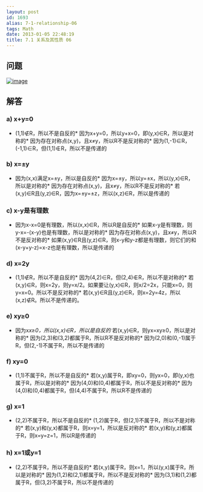 ```yaml
---
layout: post
id: 1693
alias: 7-1-relationship-06
tags: Math
date: 2013-01-05 22:48:19
title: 7.1 关系及其性质 06
---
```


## 问题

[![image](http://freewind.me/wp-content/uploads/2013/01/image83.png "image")](http://freewind.me/wp-content/uploads/2013/01/image83.png)

## 解答

### a) x+y=0

*   (1,1)∉R，所以不是自反的*   因为x+y=0，所以y+x=0，即(y,x)∈R，所以是对称的*   因为存在对称点(x,y)，且x≠y，所以R不是反对称的*   因为(1,-1)∈R，(-1,1)∈R，但(1,1)∉R，所以不是传递的

### b) x=±y

*   因为(x,x)满足x=±y，所以是自反的*   因为x=±y，所以y=±x，所以(y,x)∈R，所以是对称的*   因为存在对称点(x,y)，且x≠y，所以R不是反对称的*   若(x,y)∈R且(y,z)∈R，因为x=±y=±z，所以(x,z)∈R，所以是传递的

### c) x-y是有理数

*   因为x-x=0是有理数，所以(x,x)∈R，所以R是自反的*   如果x-y是有理数，则y-x=-(x-y)也是有理数，所以是对称的*   因为存在对称点(x,y)，且x≠y，所以R不是反对称的*   如果(x,y)∈R且(y,z)∈R，则x-y和y-z都是有理数，则它们的和(x-y+y-z)=x-z也是有理数，所以是传递的

### d) x=2y

*   (1,1)∉R，所以不是自反的*   因为(4,2)∈R，但(2,4)∉R，所以不是对称的*   若(x,y)∈R，则x=2y，则y=x/2。如果要让(y,x)∈R，则x/2=2x，只能x=0，则y=x=0。所以不是反对称的*   若(x,y)∈R且(y,z)∈R，则x=2y=4z，所以(x,z)∉R。所以不是传递的。

### e) xy≥0

*   因为x*x≥0，所以(x,x)∈R，所以是自反的*   若(x,y)∈R，则yx=xy≥0，所以是对称的*   因为(2,3)和(3,2)都属于R，所以R不是反对称的*   因为(2,0)和(0,-1)属于R，但(2,-1)不属于R，所以不是传递的

### f) xy=0

*   (1,1)不属于R，所以不是自反的*   若(x,y)属于R，即xy=0，则yx=0，即(y,x)也属于R，所以是对称的*   因为(4,0)和(0,4)都属于R，所以不是反对称的*   因为(4,0)和(0,4)都属于R，但(4,4)不属于R，所以R不是传递的

### g) x=1

*   (2,2)不属于R，所以不是自反的*   (1,2)属于R，但(2,1)不属于R，所以不是对称的*   若(x,y)和(y,x)都属于R，则x=y=1，所以是反对称的*   若(x,y)和(y,z)都属于R，则x=y=z=1，所以R是传递的

### h) x=1或y=1

*   (2,2)不属于R，所以不是自反的*   若(x,y)属于R，则x=1，所以(y,x)属于R，所以是对称的*   因为(1,2)和(2,1)都属于R，所以不是反对称的*   因为(3,1)和(1,2)都属于R，但(3,2)不属于R，所以不是传递的
